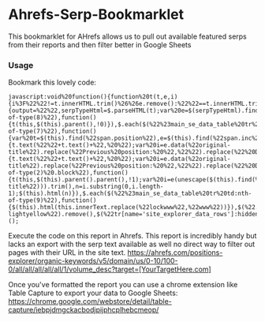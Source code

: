 # Ahrefs-Serp-Bookmarklet
This bookmarklet for AHrefs allows us to pull out available featured serps from their reports and then filter better in Google Sheets

### Usage
Bookmark this lovely code:

    javascript:void%20function(){function%20t(t,e,i){i%3F%22%22!=t.innerHTML.trim()%26%26e.remove():%22%22==t.innerHTML.trim()%26%26e.remove()}function%20e(t){output=%22%22,serpTypeHtml=$.parseHTML(t);var%20e=$(serpTypeHtml).find(%22var%22);for(i=0;i%3Ce.length;i++)output+=e[i].innerText+%22,%20%22;return%20output}$.each($(%22%23main_se_data_table%20tr%20td:nth-of-type(8)%22),function(){t(this,$(this).parent(),!0)}),$.each($(%22%23main_se_data_table%20tr%20td:nth-of-type(7)%22),function(){var%20t=$(this).find(%22span.position%22),e=$(this).find(%22span.inc%22);if(0!=e.length){t.text(%22%22+t.text()+%22,%20%22);var%20i=e.data(%22original-title%22).replace(%22Previous%20position:%20%22,%22%22).replace(%22%20Date:%20%22,%22,%20%22);e.text(e.text()+%22,%20%22+i)}else{var%20e=$(this).find(%22span.desc%22);if(0!=e.length){t.text(%22%22+t.text()+%22,%20%22);var%20i=e.data(%22original-title%22).replace(%22Previous%20position:%20%22,%22%22).replace(%22%20Date:%20%22,%22,%20%22);e.text(e.text()+%22,%20%22+i)}}}),$.each($(%22%23main_se_data_table%20tr%20td:nth-of-type(2)%20.block%22),function(){t(this,$(this).parent().parent(),!1);var%20i=e(unescape($(this).find(%22span%22).data(%22original-title%22))).trim(),n=i.substring(0,i.length-1);$(this).html(n)}),$.each($(%22%23main_se_data_table%20tr%20td:nth-of-type(9)%22),function(){$(this).html(this.innerText.replace(%22lockwww%22,%22www%22))}),$(%22.bg-lightyellow%22).remove(),$(%22tr[name='site_explorer_data_rows']:hidden%22).remove()}();

Execute the code on this report in Ahrefs. This report is incredibly handy but lacks an export with the serp text available as well no direct way to filter out pages with their URL in the site text.
https://ahrefs.com/positions-explorer/organic-keywords/v5/domain/us/0-10/100-0/all/all/all/all/all/1/volume_desc?target=[YourTargetHere.com]

Once you've formatted the report you can use a chrome extension like Table Capture to export your data to Google Sheets: https://chrome.google.com/webstore/detail/table-capture/iebpjdmgckacbodjpijphcplhebcmeop/
